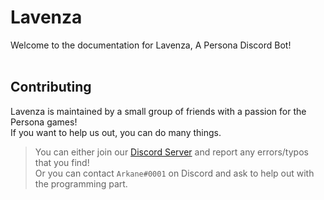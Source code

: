 # Lavenza
Welcome to the documentation for Lavenza, A Persona Discord Bot! <br>
<br>
## Contributing
Lavenza is maintained by a small group of friends with a passion for the Persona games! <br>
If you want to help us out, you can do many things. <br>
> You can either join our [Discord Server](https://discord.io/lavenza) and report any errors/typos that you find! <br>
> Or you can contact `Arkane#0001` on Discord and ask to help out with the programming part. <br>
<br>